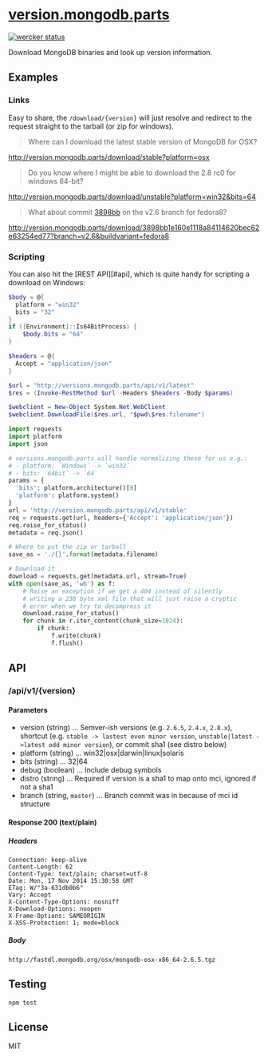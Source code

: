 # [version.mongodb.parts](http://version.mongodb.parts)

[![wercker status](https://app.wercker.com/status/c7297af82fce3c30fce03d4c674acc32/m "wercker status")](https://app.wercker.com/project/bykey/c7297af82fce3c30fce03d4c674acc32)

Download MongoDB binaries and look up version information.

## Examples

### Links

Easy to share, the `/download/{version}` will just resolve and redirect to the
request straight to the tarball (or zip for windows).

> Where can I download the latest stable version of MongoDB for OSX?

http://version.mongodb.parts/download/stable?platform=osx

> Do you know where I might be able to download the 2.8 rc0 for windows 64-bit?

http://version.mongodb.parts/download/unstable?platform=win32&bits=64

> What about commit [3898bb](3898bb) on the v2.6 branch for fedora8?

http://version.mongodb.parts/download/3898bb1e160e1118a84114620bec62e63254ed77?branch=v2.6&buildvariant=fedora8

### Scripting

You can also hit the [REST API][#api], which is quite handy for scripting
a download on Windows:

```powershell
$body = @{
  platform = "win32"
  bits = "32"
}
if ([Environment]::Is64BitProcess) {
    $body.bits = "64"
}

$headers = @{
  Accept = "application/json"
}

$url = "http://versions.mongodb.parts/api/v1/latest"
$res = (Invoke-RestMethod $url -Headers $headers -Body $params)

$webclient = New-Object System.Net.WebClient
$webclient.DownloadFile($res.url, "$pwd\$res.filename")
```

```python
import requests
import platform
import json

# versions.mongodb.parts will handle normalizing these for us e.g.:
# - platform: `Windows` -> `win32`
# - bits: `64bit` -> `64`
params = {
  'bits': platform.architecture()[0]
  'platform': platform.system()
}
url = 'http://version.mongodb.parts/api/v1/stable'
req = requests.get(url, headers={'Accept': 'application/json'})
req.raise_for_status()
metadata = req.json()

# Where to put the zip or tarball
save_as = './{}'.format(metadata.filename)

# Download it
download = requests.get(metadata.url, stream=True)
with open(save_as, 'wb') as f:
    # Raise an exception if we get a 404 instead of silently
    # writing a 238 byte xml file that will just raise a cryptic
    # error when we try to decompress it
    download.raise_for_status()
    for chunk in r.iter_content(chunk_size=1024):
        if chunk:
            f.write(chunk)
            f.flush()
```

## API

### /api/v1/{version}

#### Parameters
  + version (string) ... Semver-ish versions (e.g. `2.6.5`, `2.4.x`, `2.8.x`), shortcut (e.g. `stable -> lastest even minor version`, `unstable|latest ->latest odd minor version`), or commit sha1 (see distro below)
  + platform (string) ... win32|osx|darwin|linux|solaris
  + bits (string) ... 32|64
  + debug (boolean) ... Include debug symbols
  + distro (string) ... Required if version is a sha1 to map onto mci, ignored if not a sha1
  + branch (string, `master`) ... Branch commit was in because of mci id structure

#### Response 200 (text/plain)

##### Headers

    Connection: keep-alive
    Content-Length: 62
    Content-Type: text/plain; charset=utf-8
    Date: Mon, 17 Nov 2014 15:30:58 GMT
    ETag: W/"3a-631db0b6"
    Vary: Accept
    X-Content-Type-Options: nosniff
    X-Download-Options: noopen
    X-Frame-Options: SAMEORIGIN
    X-XSS-Protection: 1; mode=block

##### Body

    http://fastdl.mongodb.org/osx/mongodb-osx-x86_64-2.6.5.tgz

## Testing

```
npm test
```

## License

MIT

[d12f37]: https://github.com/mongodb/mongo/commit/3898bb1e160e1118a84114620bec62e63254ed77
